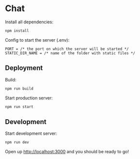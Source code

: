 # Chat


Install all dependencies:
```sh
npm install
```

Сonfig to start the server (.env):
```
PORT = /* the port on which the server will be started */
STATIC_DIR_NAME = /* name of the folder with static files */
```

## Deployment

Build:
```sh
npm run build
```

Start production server:
```sh
npm run start
```

## Development

Start development server:
```sh
npm run dev
```

Open up [http://localhost:3000](http://localhost:3000) and you should be ready to go!
